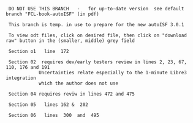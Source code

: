      DO NOT USE THIS BRANCH   -   for up-to-date version  see default branch "FCL-book-autoISF" (in pdf)

     This branch is temp. in use to prepare for the new autoISF 3.0.1
     
     To view odt files, click on desired file, then click on "download raw" button in the (smaller, middle) grey field  

     Section o1   line  172

     Section 02  requires dev/early testers review in lines 2, 23, 67, 110, 176 and 191
                Uncertainties relate especially to the 1-minute Libre3 integration 
                which the author does not use

     Section 04 requires reviw in lines 472 and 475

     Section 05   lines 162 &  202

     Section 06   lines  300  and  495

 
